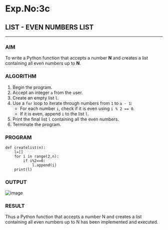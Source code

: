 # Exp.No:3c
## LIST - EVEN NUMBERS LIST

---

### AIM  
To write a Python function that accepts a number **N** and creates a list containing all even numbers up to **N**.


### ALGORITHM

1. Begin the program.  
2. Accept an integer `a` from the user.  
3. Create an empty list `l`.  
4. Use a `for` loop to iterate through numbers from `1` to `a - 1`:  
   - For each number `i`, check if it is even using `i % 2 == 0`.  
   - If it is even, append `i` to the list `l`.  
5. Print the final list `l` containing all the even numbers.  
6. Terminate the program.

### PROGRAM
```
def createlist(n):
    l=[]
    for i in range(2,n):
        if i%2==0:
            l.append(i)
    print(l)
 ```
### OUTPUT
![image](https://github.com/user-attachments/assets/8276d991-52ad-4680-8691-7d850ef69bc4)

### RESULT
Thus a Python function that accepts a number N and creates a list containing all even numbers up to N has been implemented and executed.
